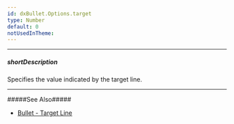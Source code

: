 ```yaml
---
id: dxBullet.Options.target
type: Number
default: 0
notUsedInTheme: 
---
```

---
##### shortDescription
Specifies the value indicated by the target line.

---
#####See Also#####
- [Bullet - Target Line](/concepts/05%20Widgets/Bullet/10%20Visual%20Elements/20%20Target%20Line.md '/Documentation/Guide/UI_Components/Bullet/Visual_Elements/#Target_Line')